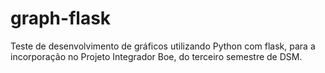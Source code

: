 # graph-flask

Teste de desenvolvimento de gráficos utilizando Python com flask, para a incorporação no Projeto Integrador Boe, do terceiro semestre de DSM.
